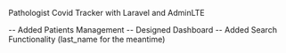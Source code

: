 Pathologist Covid Tracker with Laravel and AdminLTE

-- Added Patients Management
-- Designed Dashboard
-- Added Search Functionality (last_name for the meantime)
